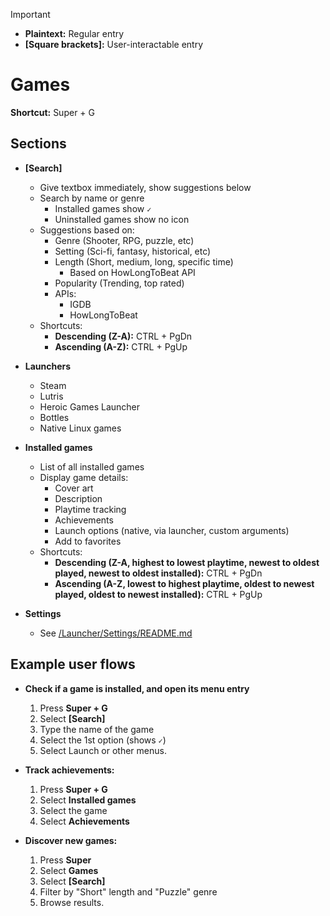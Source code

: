 > [!IMPORTANT]
> - **Plaintext:** Regular entry
> - **[Square brackets]:** User-interactable entry

# Games

**Shortcut:** Super + G

## Sections
- **\[Search\]**
    - Give textbox immediately, show suggestions below
    - Search by name or genre
        - Installed games show `✓`
        - Uninstalled games show no icon
    - Suggestions based on:
        - Genre (Shooter, RPG, puzzle, etc)
        - Setting (Sci-fi, fantasy, historical, etc)
        - Length (Short, medium, long, specific time)
            - Based on HowLongToBeat API
        - Popularity (Trending, top rated)
        - APIs:
            - IGDB
            - HowLongToBeat
    - Shortcuts:
        - **Descending (Z-A):** CTRL + PgDn
        - **Ascending (A-Z):** CTRL + PgUp

- **Launchers**
    - Steam
    - Lutris
    - Heroic Games Launcher
    - Bottles
    - Native Linux games

- **Installed games**
    - List of all installed games
    - Display game details:
        - Cover art
        - Description
        - Playtime tracking
        - Achievements
        - Launch options (native, via launcher, custom arguments)
        - Add to favorites
    - Shortcuts:
        - **Descending (Z-A, highest to lowest playtime, newest to oldest played, newest to oldest installed):** CTRL + PgDn
        - **Ascending (A-Z, lowest to highest playtime, oldest to newest played, oldest to newest installed):** CTRL + PgUp

- **Settings**
    - See [/Launcher/Settings/README.md](/Launcher/Settings/README.md)

## Example user flows

- **Check if a game is installed, and open its menu entry**  
    1. Press **Super + G**
    2. Select **\[Search\]**
    3. Type the name of the game
    4. Select the 1st option (shows `✓`)
    5. Select Launch or other menus.

- **Track achievements:**  
    1. Press **Super + G**
    2. Select **Installed games**
    3. Select the game
    2. Select **Achievements**

- **Discover new games:**  
    1. Press **Super**
    2. Select **Games**
    3. Select **\[Search\]**
    4. Filter by "Short" length and "Puzzle" genre
    5. Browse results.